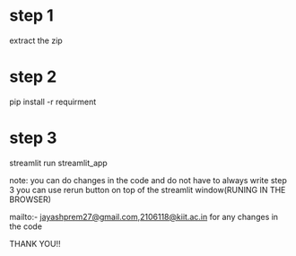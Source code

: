 # step 1
extract the zip

# step 2
pip install -r requirment

# step 3
streamlit run streamlit_app

note:
you can do changes in the code and do not have to always write step 3
you can use rerun button on top of the streamlit window(RUNING IN THE BROWSER)

mailto:- jayashprem27@gmail.com,2106118@kiit.ac.in
for any changes in the code

THANK YOU!!